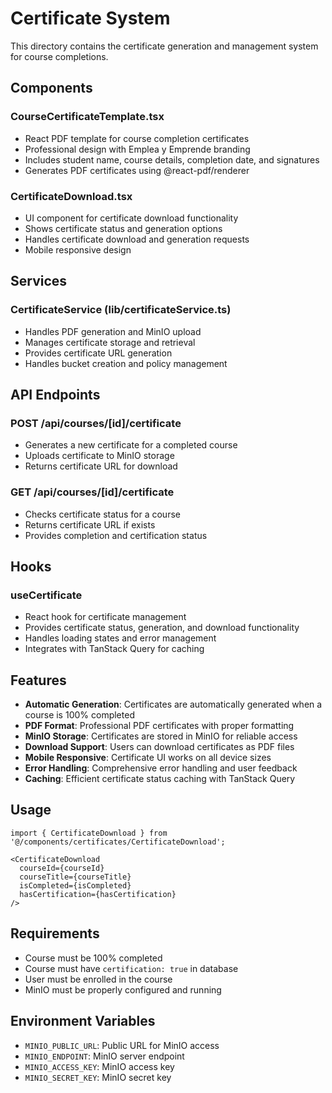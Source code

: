 # Certificate System

This directory contains the certificate generation and management system for course completions.

## Components

### CourseCertificateTemplate.tsx
- React PDF template for course completion certificates
- Professional design with Emplea y Emprende branding
- Includes student name, course details, completion date, and signatures
- Generates PDF certificates using @react-pdf/renderer

### CertificateDownload.tsx
- UI component for certificate download functionality
- Shows certificate status and generation options
- Handles certificate download and generation requests
- Mobile responsive design

## Services

### CertificateService (lib/certificateService.ts)
- Handles PDF generation and MinIO upload
- Manages certificate storage and retrieval
- Provides certificate URL generation
- Handles bucket creation and policy management

## API Endpoints

### POST /api/courses/[id]/certificate
- Generates a new certificate for a completed course
- Uploads certificate to MinIO storage
- Returns certificate URL for download

### GET /api/courses/[id]/certificate
- Checks certificate status for a course
- Returns certificate URL if exists
- Provides completion and certification status

## Hooks

### useCertificate
- React hook for certificate management
- Provides certificate status, generation, and download functionality
- Handles loading states and error management
- Integrates with TanStack Query for caching

## Features

- **Automatic Generation**: Certificates are automatically generated when a course is 100% completed
- **PDF Format**: Professional PDF certificates with proper formatting
- **MinIO Storage**: Certificates are stored in MinIO for reliable access
- **Download Support**: Users can download certificates as PDF files
- **Mobile Responsive**: Certificate UI works on all device sizes
- **Error Handling**: Comprehensive error handling and user feedback
- **Caching**: Efficient certificate status caching with TanStack Query

## Usage

```tsx
import { CertificateDownload } from '@/components/certificates/CertificateDownload';

<CertificateDownload
  courseId={courseId}
  courseTitle={courseTitle}
  isCompleted={isCompleted}
  hasCertification={hasCertification}
/>
```

## Requirements

- Course must be 100% completed
- Course must have `certification: true` in database
- User must be enrolled in the course
- MinIO must be properly configured and running

## Environment Variables

- `MINIO_PUBLIC_URL`: Public URL for MinIO access
- `MINIO_ENDPOINT`: MinIO server endpoint
- `MINIO_ACCESS_KEY`: MinIO access key
- `MINIO_SECRET_KEY`: MinIO secret key



